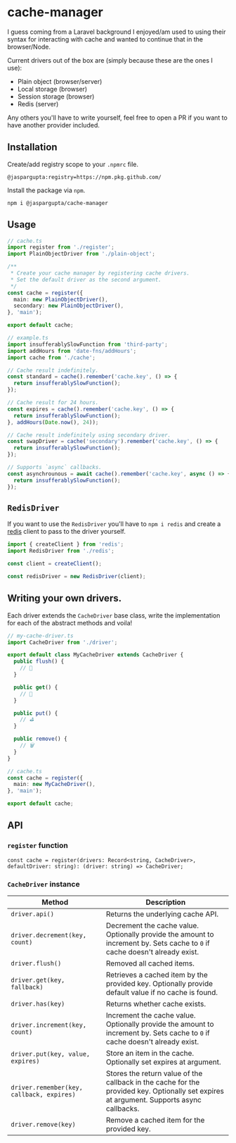 # cache-manager

I guess coming from a Laravel background I enjoyed/am used to using their syntax for interacting with cache and wanted to continue that in the browser/Node.

Current drivers out of the box are (simply because these are the ones I use): 
- Plain object (browser/server)
- Local storage (browser)
- Session storage (browser)
- Redis (server)

Any others you'll have to write yourself, feel free to open a PR if you want to have another provider included.

## Installation

Create/add registry scope to your `.npmrc` file.

```
@jaspargupta:registry=https://npm.pkg.github.com/
```

Install the package via `npm`.

```
npm i @jaspargupta/cache-manager
```

## Usage

```typescript
// cache.ts
import register from './register';
import PlainObjectDriver from './plain-object';

/**
 * Create your cache manager by registering cache drivers.
 * Set the default driver as the second argument.
 */
const cache = register({
  main: new PlainObjectDriver(),
  secondary: new PlainObjectDriver(),
}, 'main');

export default cache;
```

```typescript
// example.ts
import insufferablySlowFunction from 'third-party';
import addHours from 'date-fns/addHours';
import cache from './cache';

// Cache result indefinitely.
const standard = cache().remember('cache.key', () => {
  return insufferablySlowFunction();
});

// Cache result for 24 hours.
const expires = cache().remember('cache.key', () => {
  return insufferablySlowFunction();
}, addHours(Date.now(), 24));

// Cache result indefinitely using secondary driver.
const swapDriver = cache('secondary').remember('cache.key', () => {
  return insufferablySlowFunction();
});

// Supports `async` callbacks.
const asynchrounous = await cache().remember('cache.key', async () => {
  return insufferablySlowFunction();
});
```

## `RedisDriver`

If you want to use the `RedisDriver` you'll have to `npm i redis` and create a [redis](https://www.npmjs.com/package/redis) client to pass to the driver yourself.

```typescript
import { createClient } from 'redis';
import RedisDriver from './redis';

const client = createClient();

const redisDriver = new RedisDriver(client);
```

## Writing your own drivers.

Each driver extends the `CacheDriver` base class, write the implementation for each of the abstract methods and voila!

```typescript
// my-cache-driver.ts
import CacheDriver from './driver';

export default class MyCacheDriver extends CacheDriver {
  public flush() {
    // 🚽
  }

  public get() {
    // 🫱
  }

  public put() {
    // ⛳️
  }

  public remove() {
    // 🗑
  }
}

// cache.ts
const cache = register({
  main: new MyCacheDriver(),
}, 'main');

export default cache;
```

## API

### `register` function

```
const cache = register(drivers: Record<string, CacheDriver>, defaultDriver: string): (driver: string) => CacheDriver;
```

### `CacheDriver` instance

| Method                                    | Description                                                                                                                              |
|-------------------------------------------|------------------------------------------------------------------------------------------------------------------------------------------|
| `driver.api()`                            | Returns the underlying cache API.                                                                                                        |
| `driver.decrement(key, count)`            | Decrement the cache value. Optionally provide the amount to increment by. Sets cache to `0` if cache doesn't already exist.              |
| `driver.flush()`                          | Removed all cached items.                                                                                                                |
| `driver.get(key, fallback)`               | Retrieves a cached item by the provided key. Optionally provide default value if no cache is found.                                      |
| `driver.has(key)`                         | Returns whether cache exists.                                                                                                            |
| `driver.increment(key, count)`            | Increment the cache value. Optionally provide the amount to increment by. Sets cache to `0` if cache doesn't already exist.              |
| `driver.put(key, value, expires)`         | Store an item in the cache. Optionally set expires at argument.                                                                          |
| `driver.remember(key, callback, expires)` | Stores the return value of the callback in the cache for the provided key. Optionally set expires at argument. Supports async callbacks. |
| `driver.remove(key)`                      | Remove a cached item for the provided key.                                                                                               |
